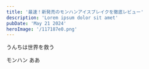 ```yaml
---
title: '最速！新発売のモンハンアイスブレイクを徹底レビュー'
description: 'Lorem ipsum dolor sit amet'
pubDate: 'May 21 2024'
heroImage: '/117187e0.png'
---
```



うんちは世界を救う

モンハン
ああ